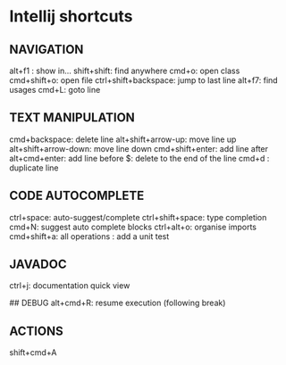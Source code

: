# Intellij shortcuts

## NAVIGATION
alt+f1 : show in...
shift+shift: find anywhere
cmd+o: open class
cmd+shift+o: open file
ctrl+shift+backspace: jump to last line
alt+f7: find usages
cmd+L: goto line

## TEXT MANIPULATION
cmd+backspace: delete line
alt+shift+arrow-up: move line up
alt+shift+arrow-down: move line down
cmd+shift+enter: add line after
alt+cmd+enter: add line before
$: delete to the end of the line
cmd+d : duplicate line

## CODE AUTOCOMPLETE
ctrl+space: auto-suggest/complete
ctrl+shift+space: type completion
cmd+N: suggest auto complete blocks
ctrl+alt+o: organise imports
cmd+shift+a: all operations
: add a unit test

## JAVADOC
ctrl+j: documentation quick view

## DEBUG
alt+cmd+R: resume execution (following break)

## ACTIONS
shift+cmd+A
